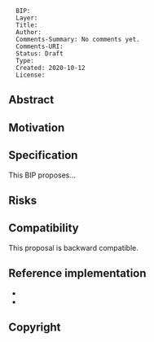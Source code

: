 ```
  BIP: 
  Layer: 
  Title: 
  Author: 
  Comments-Summary: No comments yet.
  Comments-URI: 
  Status: Draft
  Type: 
  Created: 2020-10-12
  License: 
```

## Abstract



## Motivation


## Specification
This BIP proposes...



## Risks



## Compatibility

This proposal is backward compatible.


## Reference implementation
* 
* 


## Copyright
<!-- This BIP is licensed under the 2-clause BSD license. -->
